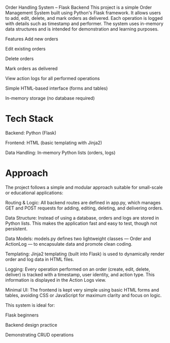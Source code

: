 Order Handling System – Flask Backend
This project is a simple Order Management System built using Python's Flask framework. It allows users to add, edit, delete, and mark orders as delivered. Each operation is logged with details such as timestamp and performer. The system uses in-memory data structures and is intended for demonstration and learning purposes.


Features
Add new orders

Edit existing orders

Delete orders

Mark orders as delivered

View action logs for all performed operations

Simple HTML-based interface (forms and tables)

In-memory storage (no database required)

#  Tech Stack
Backend: Python (Flask)

Frontend: HTML (basic templating with Jinja2)

Data Handling: In-memory Python lists (orders, logs)

#  Approach

The project follows a simple and modular approach suitable for small-scale or educational applications:

Routing & Logic: All backend routes are defined in app.py, which manages GET and POST requests for adding, editing, deleting, and delivering orders.

Data Structure: Instead of using a database, orders and logs are stored in Python lists. This makes the application fast and easy to test, though not persistent.

Data Models: models.py defines two lightweight classes — Order and ActionLog — to encapsulate data and promote clean coding.

Templating: Jinja2 templating (built into Flask) is used to dynamically render order and log data in HTML files.

Logging: Every operation performed on an order (create, edit, delete, deliver) is tracked with a timestamp, user identity, and action type. This information is displayed in the Action Logs view.

Minimal UI: The frontend is kept very simple using basic HTML forms and tables, avoiding CSS or JavaScript for maximum clarity and focus on logic.

This system is ideal for:

Flask beginners

Backend design practice

Demonstrating CRUD operations
